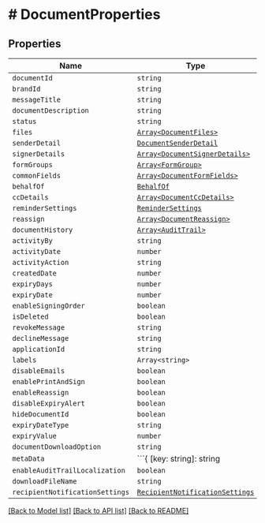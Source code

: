 # # DocumentProperties



## Properties

Name | Type | Description | Notes
------------ | ------------- | ------------- | -------------
| `documentId` | ```string``` |   |  |
| `brandId` | ```string``` |   |  |
| `messageTitle` | ```string``` |   |  |
| `documentDescription` | ```string``` |   |  |
| `status` | ```string``` |   |  |
| `files` | [```Array<DocumentFiles>```](DocumentFiles.md) |   |  |
| `senderDetail` | [```DocumentSenderDetail```](DocumentSenderDetail.md) |   |  |
| `signerDetails` | [```Array<DocumentSignerDetails>```](DocumentSignerDetails.md) |   |  |
| `formGroups` | [```Array<FormGroup>```](FormGroup.md) |   |  |
| `commonFields` | [```Array<DocumentFormFields>```](DocumentFormFields.md) |   |  |
| `behalfOf` | [```BehalfOf```](BehalfOf.md) |   |  |
| `ccDetails` | [```Array<DocumentCcDetails>```](DocumentCcDetails.md) |   |  |
| `reminderSettings` | [```ReminderSettings```](ReminderSettings.md) |   |  |
| `reassign` | [```Array<DocumentReassign>```](DocumentReassign.md) |   |  |
| `documentHistory` | [```Array<AuditTrail>```](AuditTrail.md) |   |  |
| `activityBy` | ```string``` |   |  |
| `activityDate` | ```number``` |   |  |
| `activityAction` | ```string``` |   |  |
| `createdDate` | ```number``` |   |  |
| `expiryDays` | ```number``` |   |  |
| `expiryDate` | ```number``` |   |  |
| `enableSigningOrder` | ```boolean``` |   |  |
| `isDeleted` | ```boolean``` |   |  |
| `revokeMessage` | ```string``` |   |  |
| `declineMessage` | ```string``` |   |  |
| `applicationId` | ```string``` |   |  |
| `labels` | ```Array<string>``` |   |  |
| `disableEmails` | ```boolean``` |   |  |
| `enablePrintAndSign` | ```boolean``` |   |  |
| `enableReassign` | ```boolean``` |   |  |
| `disableExpiryAlert` | ```boolean``` |   |  |
| `hideDocumentId` | ```boolean``` |   |  |
| `expiryDateType` | ```string``` |   |  |
| `expiryValue` | ```number``` |   |  |
| `documentDownloadOption` | ```string``` |   |  |
| `metaData` | ```{ [key: string]: string | null; }``` |   |  |
| `enableAuditTrailLocalization` | ```boolean``` |   |  |
| `downloadFileName` | ```string``` |   |  |
| `recipientNotificationSettings` | [```RecipientNotificationSettings```](RecipientNotificationSettings.md) |   |  |

[[Back to Model list]](../README.md#models) [[Back to API list]](../README.md#api-endpoints) [[Back to README]](../README.md)
